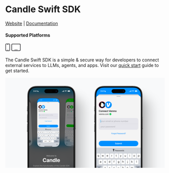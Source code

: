 # Candle Swift SDK
  
[Website](https://www.candle.fi) | [Documentation](https://docs.candle.fi)


#### Supported Platforms

<div style="flex-wrap: wrap; display: flex;">

<picture>
  <source media="(prefers-color-scheme: dark)" srcset="Images/ios.svg">
  <source media="(prefers-color-scheme: light)" srcset="Images/ios-active.svg">
  <img alt="ios" src="Images/ios-active.svg" height="24">
</picture>&nbsp;

<picture>
  <source media="(prefers-color-scheme: dark)" srcset="Images/ipados.svg">
  <source media="(prefers-color-scheme: light)" srcset="Images/ipados-active.svg">
  <img alt="ipad" src="Images/ipados-active.svg" height="24">
</picture>&nbsp;

---

</div>

The Candle Swift SDK is a simple & secure way for developers to connect external services to LLMs, agents, and apps. Visit our [quick start](https://docs.candle.fi/quick-start) guide to get started.

![Candle Agent](Images/sdk-readme.png)
